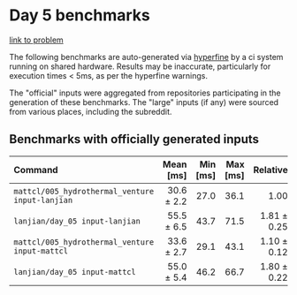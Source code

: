# Day 5 benchmarks

[link to problem](http://adventofcode.com/2021/day/5)

The following benchmarks are auto-generated via [hyperfine](https://github.com/sharkdp/hyperfine) by a ci system running on shared hardware. Results may be inaccurate, particularly for execution times < 5ms, as per the hyperfine warnings.

The "official" inputs were aggregated from repositories participating in the generation of these benchmarks. The "large" inputs (if any) were sourced from various places, including the subreddit.

## Benchmarks with officially generated inputs
| Command | Mean [ms] | Min [ms] | Max [ms] | Relative |
|:---|---:|---:|---:|---:|
| `mattcl/005_hydrothermal_venture input-lanjian` | 30.6 ± 2.2 | 27.0 | 36.1 | 1.00 |
| `lanjian/day_05 input-lanjian` | 55.5 ± 6.5 | 43.7 | 71.5 | 1.81 ± 0.25 |
| `mattcl/005_hydrothermal_venture input-mattcl` | 33.6 ± 2.7 | 29.1 | 43.1 | 1.10 ± 0.12 |
| `lanjian/day_05 input-mattcl` | 55.0 ± 5.4 | 46.2 | 66.7 | 1.80 ± 0.22 |
